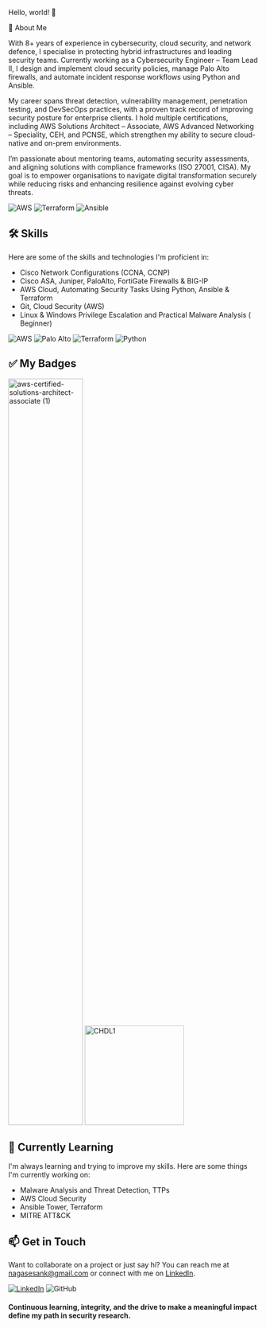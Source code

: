Hello, world! 👋        
                                                
🙋 About Me

With 8+ years of experience in cybersecurity, cloud security, and network defence, I specialise in protecting hybrid infrastructures and leading security teams. Currently working as a Cybersecurity Engineer – Team Lead II, I design and implement cloud security policies, manage Palo Alto firewalls, and automate incident response workflows using Python and Ansible.

My career spans threat detection, vulnerability management, penetration testing, and DevSecOps practices, with a proven track record of improving security posture for enterprise clients. I hold multiple certifications, including AWS Solutions Architect – Associate, AWS Advanced Networking – Speciality, CEH, and PCNSE, which strengthen my ability to secure cloud-native and on-prem environments.

I’m passionate about mentoring teams, automating security assessments, and aligning solutions with compliance frameworks (ISO 27001, CISA). My goal is to empower organisations to navigate digital transformation securely while reducing risks and enhancing resilience against evolving cyber threats.

![AWS](https://img.shields.io/badge/AWS-Security-orange?logo=amazonaws&logoColor=white)
![Terraform](https://img.shields.io/badge/Terraform-IaC-844FBA?logo=terraform&logoColor=white)
![Ansible](https://img.shields.io/badge/Ansible-Automation-EE0000?logo=ansible&logoColor=white)
  
## 🛠️ Skills

Here are some of the skills and technologies I'm proficient in:

- Cisco Network Configurations (CCNA, CCNP) 
- Cisco ASA, Juniper, PaloAlto, FortiGate Firewalls & BIG-IP  
- AWS Cloud, Automating Security Tasks Using Python, Ansible & Terraform
- Git, Cloud Security (AWS)
- Linux & Windows Privilege Escalation and Practical Malware Analysis ( Beginner)
  
![AWS](https://img.shields.io/badge/AWS-Security-orange?logo=amazonaws&logoColor=white)  ![Palo Alto](https://img.shields.io/badge/Palo%20Alto-Firewalls-0072C6?logo=paloaltonetworks&logoColor=white)  ![Terraform](https://img.shields.io/badge/Terraform-IaC-844FBA?logo=terraform&logoColor=white)  ![Python](https://img.shields.io/badge/Python-Scripting-3776AB?logo=python&logoColor=white) 

## ✅ My Badges

<img width="150" height="1500" alt="aws-certified-solutions-architect-associate (1)" src="https://github.com/user-attachments/assets/e75dc651-bbef-436e-b273-38fc6f5cc6a3" />
<img width="200" height="200" alt="CHDL1" src="https://github.com/user-attachments/assets/72bdf122-7949-48ac-8408-16b1be653d28" />

## 🌱 Currently Learning

I'm always learning and trying to improve my skills. Here are some things I'm currently working on:

- Malware Analysis and Threat Detection, TTPs
- AWS Cloud Security
- Ansible Tower, Terraform
- MITRE ATT&CK

## 📫 Get in Touch

Want to collaborate on a project or just say hi? You can reach me at nagasesank@gmail.com or connect with me on [LinkedIn](https://www.linkedin.com/in/suryasesank/).

[![LinkedIn](https://img.shields.io/badge/LinkedIn-Connect-blue?style=flat&logo=linkedin)](https://www.linkedin.com/in/suryasesank/)
![GitHub](https://img.shields.io/badge/GitHub-181717?logo=github)

#### Continuous learning, integrity, and the drive to make a meaningful impact define my path in security research.

